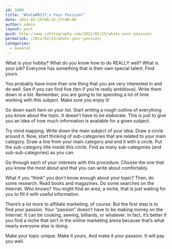 ```yaml
---
id: 1080
title: 'What&#8217;s Your Passion?'
date: 2011-02-15T06:55:27+00:00
author: admin
layout: post
guid: http://www.jafotography.com/2011/02/15/whats-your-passion/
permalink: /2011/02/15/whats-your-passion/
categories:
  - General
---
```

What is your hobby? What do you know how to do REALLY well? What is your job? Everyone has something that is their own special talent. Find yours. 

You probably have more than one thing that you are very interested in and do well. See if you can find five (ten if you&#8217;re really ambitious). Write them down in a list. Remember, you are going to be spending a lot of time working with this subject. Make sure you enjoy it!

Go down each item on your list. Start writing a rough outline of everything you know about the topic. It doesn&#8217;t have to be elaborate. This is just to give you an idea of how much information is available for a given subject. 

Try mind mapping. Write down the main subject of your idea. Draw a circle around it. Now, start thinking of sub-categories that are related to your main category. Draw a line from your main category and end it with a circle. Put the sub-category title inside this circle. Find as many sub-categories (and sub-sub-categories) as you can. 

Go through each of your interests with this procedure. Choose the one that you know the most about and that you can write about comfortably.
  
What if you &#8220;think&#8221; you don&#8217;t know enough about your topic? Then, do some research. Read books and magazines. Do some searches on the Internet. Who knows? You might find an area, a niche, that is just waiting for you to fill it with useful information.

There&#8217;s a lot more to affiliate marketing, of course. But the first step is to find your passion. Your &#8220;passion&#8221; doesn&#8217;t have to be making money on the Internet. It can be cooking, sewing, billiards, or whatever. In fact, it&#8217;s better if you find a niche that isn&#8217;t in the online marketing arena because that&#8217;s what nearly everyone else is doing. 

Make your topic unique. Make it yours. And make it your passion. It will pay you well.